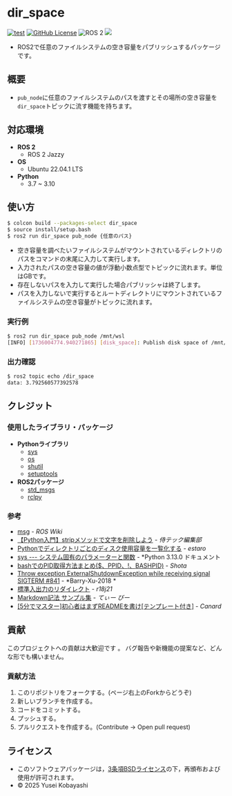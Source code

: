 # dir_space
[![test](https://github.com/KobayashiYusei/dir_space/actions/workflows/test.yml/badge.svg)](https://github.com/KobayashiYusei/dir_space/actions/workflows/test.yml)
[![GitHub License](https://img.shields.io/github/license/KobayashiYusei/numberGuesser)](LICENSE)
![ROS 2](https://img.shields.io/badge/ROS%202-Jazzy-green)
<img src="https://img.shields.io/badge/ -Python-F9DC3E.svg?logo=python">
- ROS2で任意のファイルシステムの空き容量をパブリッシュするパッケージです。

## 概要
- `pub_node`に任意のファイルシステムのパスを渡すとその場所の空き容量を`dir_space`トピックに流す機能を持ちます。

## 対応環境
- **ROS 2**
    - ROS 2 Jazzy
- **OS**
    - Ubuntu 22.04.1 LTS
- **Python**
    - 3.7 ~ 3.10

## 使い方
```bash
$ colcon build --packages-select dir_space 
$ source install/setup.bash
$ ros2 run dir_space pub_node {任意のパス}
```
- 空き容量を調べたいファイルシステムがマウントされているディレクトリのパスをコマンドの末尾に入力して実行します。
- 入力されたパスの空き容量の値が浮動小数点型でトピックに流れます。単位はGBです。
- 存在しないパスを入力して実行した場合パブリッシャは終了します。
- パスを入力しないで実行するとルートディレクトリにマウントされているファイルシステムの空き容量がトピックに流れます。

### 実行例
```bash
$ ros2 run dir_space pub_node /mnt/wsl
[INFO] [1736004774.940271865] [disk_space]: Publish disk space of /mnt/wsl
```
### 出力確認
```bash
$ ros2 topic echo /dir_space
data: 3.792560577392578
```
## クレジット
### 使用したライブラリ・パッケージ
- **Pythonライブラリ**
    - [sys](https://docs.python.org/ja/3/library/sys.html)
    - [os](https://docs.python.org/3/library/os.html)
    - [shutil](https://docs.python.org/3/library/shutil.html)
    - [setuptools](https://setuptools.pypa.io/en/latest/)
- **ROS2パッケージ**
    - [std_msgs](http://docs.ros.org/en/noetic/api/std_msgs/html/msg/Header.html)
    - [rclpy](https://docs.ros.org/en/iron/p/rclpy/)
### 参考
- [msg](http://wiki.ros.org/msg) - *ROS Wiki*
- [【Python入門】stripメソッドで文字を削除しよう](https://www.sejuku.net/blog/50412) - *侍テック編集部*
- [Pythonでディレクトリごとのディスク使用容量を一覧化する](https://qiita.com/estaro/items/c298d3c1b2a39e0f4336) - *estaro*
- [sys --- システム固有のパラメーターと関数](https://docs.python.org/ja/3/library/sys.html) - *Python 3.13.0 ドキュメント
- [bashでのPID取得方法まとめ($$、$PPID、$!、$BASHPID)](https://qiita.com/laikuaut/items/1daa06900ad045d119b4) - *Shota*
- [Throw exception ExternalShutdownException while receiving signal SIGTERM #841](https://github.com/ros2/rclpy/issues/841) - *Barry-Xu-2018 *
- [標準入出力のリダイレクト](https://qiita.com/r18j21/items/0e7d0e48c02d14ed9893) - *r18j21*
- [Markdown記法 サンプル集](https://qiita.com/tbpgr/items/989c6badefff69377da7) - *てぃー びー*
- [[5分でマスター]初心者はまずREADMEを書け[テンプレート付き]](https://qiita.com/Canard_engineer_c_cpp/items/81ce4e53881138dbf37f) - *Canard*

## 貢献
このプロジェクトへの貢献は大歓迎です 。 
バグ報告や新機能の提案など、どんな形でも構いません。
### 貢献方法
1. このリポジトリをフォークする。(ページ右上のForkからどうぞ)
2. 新しいブランチを作成する。
3. コードをコミットする。
4. プッシュする。
5. プルリクエストを作成する。(Contribute → Open pull request)
　
## ライセンス
- このソフトウェアパッケージは，[3条項BSDライセンス](LICENSE)の下，再頒布および使用が許可されます。
- © 2025 Yusei Kobayashi

